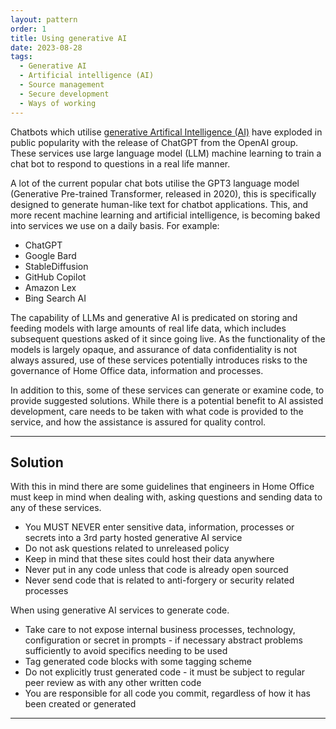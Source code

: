 ```yaml
---
layout: pattern
order: 1
title: Using generative AI
date: 2023-08-28
tags: 
  - Generative AI
  - Artificial intelligence (AI)
  - Source management
  - Secure development
  - Ways of working
---
```


Chatbots which utilise [generative Artifical Intelligence (AI)](https://www.gartner.com/en/topics/generative-ai) have exploded in public popularity with the release of ChatGPT from the OpenAI group. These services use large language model (LLM) machine learning to train a chat bot to respond to questions in a real life manner. 

A lot of the current popular chat bots utilise the GPT3 language model (Generative Pre-trained Transformer, released in 2020), this is specifically designed to generate human-like text for chatbot applications. This, and more recent machine learning and artificial intelligence, is becoming baked into services we use on a daily basis. For example:

- ChatGPT
- Google Bard
- StableDiffusion 
- GitHub Copilot
- Amazon Lex
- Bing Search AI

The capability of LLMs and generative AI is predicated on storing and feeding models with large amounts of real life data, which includes subsequent questions asked of it since going live. As the functionality of the models is largely opaque, and assurance of data confidentiality is not always assured, use of these services potentially introduces risks to the governance of Home Office data, information and processes.

In addition to this, some of these services can generate or examine code, to provide suggested solutions. While there is a potential benefit to AI assisted development, care needs to be taken with what code is provided to the service, and how the assistance is assured for quality control.

---

## Solution

With this in mind there are some guidelines that engineers in Home Office must keep in mind when dealing with, asking questions and sending data to any of these services.

- You MUST NEVER enter sensitive data, information, processes or secrets into a 3rd party hosted generative AI service
- Do not ask questions related to unreleased policy
- Keep in mind that these sites could host their data anywhere
- Never put in any code unless that code is already open sourced
- Never send code that is related to anti-forgery or security related processes

When using generative AI services to generate code. 

- Take care to not expose internal business processes, technology, configuration or secret in prompts - if necessary abstract problems sufficiently to avoid specifics needing to be used
- Tag generated code blocks with some tagging scheme
- Do not explicitly trust generated code - it must be subject to regular peer review as with any other written code
- You are responsible for all code you commit, regardless of how it has been created or generated

---
